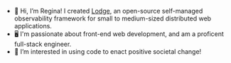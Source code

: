 - 👋 Hi, I’m Regina! I created [Lodge](https://lodge-logging.github.io/ "Lodge Lodging"), an open-source self-managed observability framework for small to medium-sized distributed web applications.
- 🖥 I'm passionate about front-end web development, and am a proficent full-stack engineer.
- 👀 I’m interested in using code to enact positive societal change!

<!---
rgdonovan/rgdonovan is a ✨ special ✨ repository because its `README.md` (this file) appears on your GitHub profile.
You can click the Preview link to take a look at your changes.
--->
